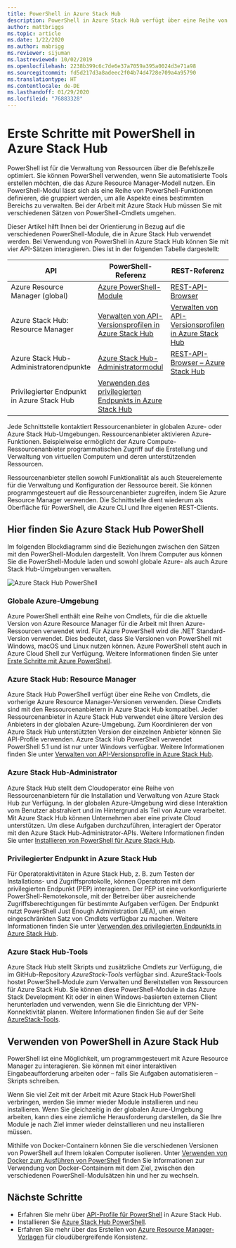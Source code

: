 ```yaml
---
title: PowerShell in Azure Stack Hub
description: PowerShell in Azure Stack Hub verfügt über eine Reihe von Modulen und Kontexten.
author: mattbriggs
ms.topic: article
ms.date: 1/22/2020
ms.author: mabrigg
ms.reviewer: sijuman
ms.lastreviewed: 10/02/2019
ms.openlocfilehash: 2238b399c6c7de6e37a7059a395a0024d3e71a98
ms.sourcegitcommit: fd5d217d3a8adeec2f04b74d4728e709a4a95790
ms.translationtype: HT
ms.contentlocale: de-DE
ms.lasthandoff: 01/29/2020
ms.locfileid: "76883328"
---
```

# <a name="get-started-with-powershell-in-azure-stack-hub"></a>Erste Schritte mit PowerShell in Azure Stack Hub

PowerShell ist für die Verwaltung von Ressourcen über die Befehlszeile optimiert. Sie können PowerShell verwenden, wenn Sie automatisierte Tools erstellen möchten, die das Azure Resource Manager-Modell nutzen. Ein PowerShell-Modul lässt sich als eine Reihe von PowerShell-Funktionen definieren, die gruppiert werden, um alle Aspekte eines bestimmten Bereichs zu verwalten. Bei der Arbeit mit Azure Stack Hub müssen Sie mit verschiedenen Sätzen von PowerShell-Cmdlets umgehen.

Dieser Artikel hilft Ihnen bei der Orientierung in Bezug auf die verschiedenen PowerShell-Module, die in Azure Stack Hub verwendet werden. Bei Verwendung von PowerShell in Azure Stack Hub können Sie mit vier API-Sätzen interagieren. Dies ist in der folgenden Tabelle dargestellt:

| API | PowerShell-Referenz | REST-Referenz |
| --- | --- | --- |
| Azure Resource Manager (global) | [Azure PowerShell-Module](https://github.com/Azure/azure-powershell/blob/master/documentation/azure-powershell-modules.md) | [REST-API-Browser](https://docs.microsoft.com/rest/api/) |
| Azure Stack Hub: Resource Manager | [Verwalten von API-Versionsprofilen in Azure Stack Hub](azure-stack-version-profiles.md) | [Verwalten von API-Versionsprofilen in Azure Stack Hub](azure-stack-version-profiles.md) |
| Azure Stack Hub-Administratorendpunkte | [Azure Stack Hub-Administratormodul](https://docs.microsoft.com/powershell/azure/azure-stack/overview) | [REST-API-Browser – Azure Stack Hub](https://docs.microsoft.com/rest/api/?term=Azure%20Azure%20Stack%20Admin) |
| Privilegierter Endpunkt in Azure Stack Hub | [Verwenden des privilegierten Endpunkts in Azure Stack Hub](../operator/azure-stack-privileged-endpoint.md) | |

Jede Schnittstelle kontaktiert Ressourcenanbieter in globalen Azure- oder Azure Stack Hub-Umgebungen. Ressourcenanbieter aktivieren Azure-Funktionen. Beispielweise ermöglicht der Azure Compute-Ressourcenanbieter programmatischen Zugriff auf die Erstellung und Verwaltung von virtuellen Computern und deren unterstützenden Ressourcen.

Ressourcenanbieter stellen sowohl Funktionalität als auch Steuerelemente für die Verwaltung und Konfiguration der Ressource bereit. Sie können programmgesteuert auf die Ressourcenanbieter zugreifen, indem Sie Azure Resource Manager verwenden. Die Schnittstelle dient wiederum als Oberfläche für PowerShell, die Azure CLI und Ihre eigenen REST-Clients.

## <a name="where-to-find-azure-stack-hub-powershell"></a>Hier finden Sie Azure Stack Hub PowerShell

Im folgenden Blockdiagramm sind die Beziehungen zwischen den Sätzen mit den PowerShell-Modulen dargestellt. Von Ihrem Computer aus können Sie die PowerShell-Module laden und sowohl globale Azure- als auch Azure Stack Hub-Umgebungen verwalten.

![Azure Stack Hub PowerShell](media/azure-stack-powershell-overview/Azure-Stack-PowerShell.png)

### <a name="global-azure"></a>Globale Azure-Umgebung

Azure PowerShell enthält eine Reihe von Cmdlets, für die die aktuelle Version von Azure Resource Manager für die Arbeit mit Ihren Azure-Ressourcen verwendet wird. Für Azure PowerShell wird die .NET Standard-Version verwendet. Dies bedeutet, dass Sie Versionen von PowerShell mit Windows, macOS und Linux nutzen können. Azure PowerShell steht auch in Azure Cloud Shell zur Verfügung. Weitere Informationen finden Sie unter [Erste Schritte mit Azure PowerShell](https://docs.microsoft.com/powershell/azure/get-started-azureps).

### <a name="azure-stack-hub-resource-manager"></a>Azure Stack Hub: Resource Manager

Azure Stack Hub PowerShell verfügt über eine Reihe von Cmdlets, die vorherige Azure Resource Manager-Versionen verwenden. Diese Cmdlets sind mit den Ressourcenanbietern in Azure Stack Hub kompatibel. Jeder Ressourcenanbieter in Azure Stack Hub verwendet eine ältere Version des Anbieters in der globalen Azure-Umgebung. Zum Koordinieren der von Azure Stack Hub unterstützten Version der einzelnen Anbieter können Sie API-Profile verwenden. Azure Stack Hub PowerShell verwendet PowerShell 5.1 und ist nur unter Windows verfügbar. Weitere Informationen finden Sie unter [Verwalten von API-Versionsprofile in Azure Stack Hub](azure-stack-version-profiles.md).

### <a name="azure-stack-hub-administrator"></a>Azure Stack Hub-Administrator

Azure Stack Hub stellt dem Cloudoperator eine Reihe von Ressourcenanbietern für die Installation und Verwaltung von Azure Stack Hub zur Verfügung. In der globalen Azure-Umgebung wird diese Interaktion vom Benutzer abstrahiert und im Hintergrund als Teil von Azure verarbeitet. Mit Azure Stack Hub können Unternehmen aber eine private Cloud unterstützen. Um diese Aufgaben durchzuführen, interagiert der Operator mit den Azure Stack Hub-Administrator-APIs. Weitere Informationen finden Sie unter [Installieren von PowerShell für Azure Stack Hub](../operator/azure-stack-powershell-install.md).

### <a name="azure-stack-hub-privileged-endpoint"></a>Privilegierter Endpunkt in Azure Stack Hub

Für Operatoraktivitäten in Azure Stack Hub, z. B. zum Testen der Installations- und Zugriffsprotokolle, können Operatoren mit dem privilegierten Endpunkt (PEP) interagieren. Der PEP ist eine vorkonfigurierte PowerShell-Remotekonsole, mit der Betreiber über ausreichende Zugriffsberechtigungen für bestimmte Aufgaben verfügen. Der Endpunkt nutzt PowerShell Just Enough Administration (JEA), um einen eingeschränkten Satz von Cmdlets verfügbar zu machen. Weitere Informationen finden Sie unter [Verwenden des privilegierten Endpunkts in Azure Stack Hub](../operator/azure-stack-privileged-endpoint.md).

### <a name="azure-stack-hub-tools"></a>Azure Stack Hub-Tools

Azure Stack Hub stellt Skripts und zusätzliche Cmdlets zur Verfügung, die im GitHub-Repository *AzureStack-Tools* verfügbar sind. AzureStack-Tools hostet PowerShell-Module zum Verwalten und Bereitstellen von Ressourcen für Azure Stack Hub. Sie können diese PowerShell-Module in das Azure Stack Development Kit oder in einen Windows-basierten externen Client herunterladen und verwenden, wenn Sie die Einrichtung der VPN-Konnektivität planen. Weitere Informationen finden Sie auf der Seite [AzureStack-Tools](https://github.com/Azure/AzureStack-Tools).

## <a name="work-with-powershell-in-azure-stack-hub"></a>Verwenden von PowerShell in Azure Stack Hub

PowerShell ist eine Möglichkeit, um programmgesteuert mit Azure Resource Manager zu interagieren. Sie können mit einer interaktiven Eingabeaufforderung arbeiten oder – falls Sie Aufgaben automatisieren – Skripts schreiben.

Wenn Sie viel Zeit mit der Arbeit mit Azure Stack Hub PowerShell verbringen, werden Sie immer wieder Module installieren und neu installieren. Wenn Sie gleichzeitig in der globalen Azure-Umgebung arbeiten, kann dies eine ziemliche Herausforderung darstellen, da Sie Ihre Module je nach Ziel immer wieder deinstallieren und neu installieren müssen. 

Mithilfe von Docker-Containern können Sie die verschiedenen Versionen von PowerShell auf Ihrem lokalen Computer isolieren. Unter [Verwenden von Docker zum Ausführen von PowerShell](azure-stack-powershell-user-docker.md) finden Sie Informationen zur Verwendung von Docker-Containern mit dem Ziel, zwischen den verschiedenen PowerShell-Modulsätzen hin und her zu wechseln.


## <a name="next-steps"></a>Nächste Schritte

- Erfahren Sie mehr über [API-Profile für PowerShell](azure-stack-version-profiles.md) in Azure Stack Hub.
- Installieren Sie [Azure Stack Hub PowerShell](../operator/azure-stack-powershell-install.md).
- Erfahren Sie mehr über das Erstellen von [Azure Resource Manager-Vorlagen](azure-stack-develop-templates.md) für cloudübergreifende Konsistenz.
